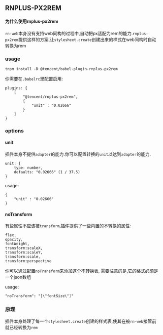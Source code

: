 ## RNPLUS-PX2REM

#### 为什么使用rnplus-px2rem
`rn-web`本身没有支持web同构的过程中,自动把px适配为rem的能力.`rnplus-px2rem`提供这样的方案,让`stylesheet.create`创建出来的样式在web同构时自动转换为rem

### usage
```
tnpm install -D @tencent/babel-plugin-rnplus-px2rem
```
你需要在`.babelrc`里配置启用:
```
plugins: {
    [
        "@tencent/rnplus-px2rem",
        {
            "unit" : "0.02666"
        }
    ]
}
```

### options

#### unit
插件本身不提供`adapter`的能力.你可以配置转换的`unit`以达到`adapter`的能力.
```
unit: {
    type: number,
    defaults: "0.02666" (1 / 37.5)
}
```
usage: 
```
{
    "unit" : "0.02666"
}
```

#### noTransform
有些属性不应该被`transform`,插件提供了一些内置的不转换的属性:

```
flex,
opacity,
fontWeight,
transform:scaleX,
transform:scaleY,
transform:scale,
transform:perspective
```

你可以通过配置`noTransform`来添加这个不转换表,
需要注意的是,它的格式必须是一个json数组

usage:
```
"noTransform": "[\"fontSize\"]"
```

### 原理
插件本身处理了每一个`stylesheet.create`创建的样式表,使其在被`rn-web`接管前就已经转换为`rem`